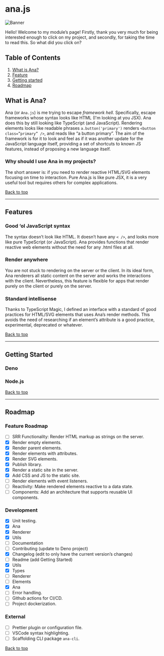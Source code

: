 # ana.js

![Banner](https://user-images.githubusercontent.com/13631141/173929134-ff19b3c7-2f46-4ab6-9bfa-1d089f790c82.png)

Hello! Welcome to my module’s page! Firstly, thank you very much for being interested enough to click on my project, and secondly, for taking the time to read this. So what did you click on?

## Table of Contents

1. [What is Ana?](#what-is-ana)
2. [Feature](#features)
3. [Getting started](#getting-started)
4. [Roadmap](#roadmap)

## What is Ana?

Ana (or `Ana.js`) is me trying to escape *framework hell*. Specifically, escape frameworks whose syntax looks like HTML (I'm looking at you JSX). Ana does this by still looking like TypeScript (and JavaScript). Rendering elements looks like readable phrases `a.button('primary')` renders `<button class=”primary” />`, and reads like “a button primary”. The aim of the framework is for it to look and feel as if it was another update for the JavaScript language itself, providing a set of shortcuts to known JS features, instead of proposing a new language itself.

### Why should I use Ana in my projects?

The short answer is: if you need to render reactive HTML/SVG elements focusing on time to interaction. Pure Ana.js is like pure JSX, it is a very useful tool but requires others for complex applications.

[Back to top](#top)

---

## Features

### Good ‘ol JavaScript syntax

The syntax doesn’t look like HTML. It doesn’t have any `< />`, and looks more like pure TypeScript (or JavaScript). Ana provides functions that render reactive web elements without the need for any .html files at all.

### Render anywhere

You are not stuck to rendering on the server or the client. In its ideal form, Ana renderers all static content on the server and works the interactions with the client. Nevertheless, this feature is flexible for apps that render purely on the client or purely on the server.

### Standard intellisense

Thanks to TypeScript Magic, I defined an interface with a standard of good practices for HTML/SVG elements that uses Ana’s render methods. This avoids the need of researching if an element’s attribute is a good practice, experimental, deprecated or whatever.

[Back to top](#top)

---

## Getting Started

### Deno

### Node.js

[Back to top](#top)

---

## Roadmap

### Feature Roadmap

- [ ]  SRR Functionality: Render HTML markup as strings on the server.
  - [x]  Render empty elements.
  - [x]  Render parent elements.
  - [x]  Render elements with attributes.
  - [x]  Render SVG elements.
  - [x]  Publish library.
  - [x]  Render a static site in the server.
  - [x]  Add CSS and JS to the static site.
  - [ ]  Render elements with event listeners.
- [ ]  Reactivity: Make rendered elements reactive to a data state.
- [ ]  Components: Add an architecture that supports reusable UI components.

### Development

- [x]  Unit testing.
  - [x]  Ana
  - [x]  Renderer
  - [x]  Utils
- [ ]  Documentation
  - [ ]  Contributing (update to Deno project)
  - [x]  Changelog (edit to only have the current version’s changes)
  - [ ]  Readme (add Getting Started)
  - [x]  Utils
  - [x]  Types
  - [ ]  Renderer
  - [ ]  Elements
  - [x]  Ana
- [ ]  Error handling.
- [ ]  Github actions for CI/CD.
- [ ]  Project dockerization.

### External

- [ ]  Prettier plugin or configuration file.
- [ ]  VSCode syntax highlighting.
- [ ]  Scaffolding CLI package `ana-cli`.

[Back to top](#top)
